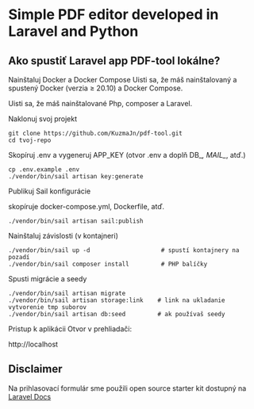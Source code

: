 # Simple PDF editor developed in Laravel and Python
## Ako spustiť Laravel app PDF-tool lokálne?

Nainštaluj Docker a Docker Compose
Uisti sa, že máš nainštalovaný a spustený Docker (verzia ≥ 20.10) a Docker Compose.

Uisti sa, že máš nainštalované Php, composer a Laravel.

Naklonuj svoj projekt
```
git clone https://github.com/KuzmaJn/pdf-tool.git
cd tvoj-repo
```

Skopíruj .env a vygeneruj APP_KEY
(otvor .env a doplň DB_*, MAIL_*, atď.)

```
cp .env.example .env
./vendor/bin/sail artisan key:generate
```
Publikuj Sail konfigurácie

skopíruje docker-compose.yml, Dockerfile, atď.
```
./vendor/bin/sail artisan sail:publish
```
Nainštaluj závislosti
(v kontajneri)
```
./vendor/bin/sail up -d                    # spustí kontajnery na pozadí
./vendor/bin/sail composer install         # PHP balíčky
```
Spusti migrácie a seedy
```
./vendor/bin/sail artisan migrate
./vendor/bin/sail artisan storage:link    # link na ukladanie vytvorenie tmp suborov
./vendor/bin/sail artisan db:seed         # ak používaš seedy
```

Pristup k aplikácii
Otvor v prehliadači:

http://localhost


## Disclaimer

Na prihlasovací formulár sme použili open source starter kit dostupný na [Laravel Docs](https://laravel.com/docs/11.x/starter-kits)
